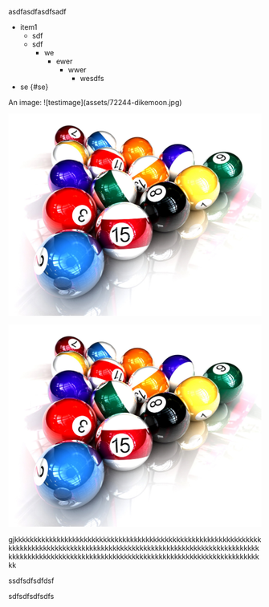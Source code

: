 asdfasdfasdfsadf

* item1
  * sdf
  * sdf
    * we
      * ewer
        * wwer
          * wesdfs
* se {\#se}

An image: !\[testimage\]\(assets/72244-dikemoon.jpg\)

![](/assets/72244-dikemoon.jpg)

![testk](/assets/72244-dikemoon.jpg)


gjkkkkkkkkkkkkkkkkkkkkkkkkkkkkkkkkkkkkkkkkkkkkkkkkkkkkkkkkkkkkkkkkkkkkkkkkkkkkkkkkkkkkkkkkkkkkkkkkkkkkkkkkkkkkkkkkkkkkkkkkkkkkkkkkkkkkkkkkkkkkkkkkkkkkkkkkkkkkkkkkkkkkkkkkkkkkkkkkkkkkkkkkkkkkkkkkkkkk

ssdfsdfsdfdsf

sdfsdfsdfsdfs
